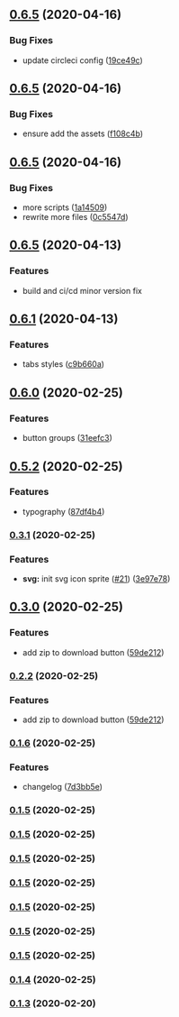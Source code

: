 ## [0.6.5](https://github.com/flocasts/flo-scss/compare/v0.6.5...v0.6.5) (2020-04-16)


### Bug Fixes

* update circleci config ([19ce49c](https://github.com/flocasts/flo-scss/commit/19ce49cac8f403b36d503f36239631db45384d02))

## [0.6.5](https://github.com/flocasts/flo-scss/compare/v0.6.5...v0.6.5) (2020-04-16)


### Bug Fixes

* ensure add the assets ([f108c4b](https://github.com/flocasts/flo-scss/commit/f108c4b325a318814d79bd7bb528f6f9f962a6e5))

## [0.6.5](https://github.com/flocasts/flo-scss/compare/v0.6.5...v0.6.5) (2020-04-16)


### Bug Fixes

* more scripts ([1a14509](https://github.com/flocasts/flo-scss/commit/1a145092d2a2cdece8e1306b8b6181fc80345d20))
* rewrite more files ([0c5547d](https://github.com/flocasts/flo-scss/commit/0c5547d5d97de29690ee7b05b6cc9f3473770d21))

## [0.6.5](https://github.com/flocasts/flo-scss/compare/v0.6.1...v0.6.5) (2020-04-13)

### Features

* build and ci/cd minor version fix

## [0.6.1](https://github.com/flocasts/flo-scss/compare/v0.6.0...v0.6.1) (2020-04-13)

### Features

* tabs styles ([c9b660a](https://github.com/flocasts/flo-scss/commit/3fd5cd5df28d79df57b8d280e05e8e723391fde3))

## [0.6.0](https://github.com/flocasts/flo-scss/compare/v0.5.2...v0.6.0) (2020-02-25)

### Features

* button groups ([31eefc3](https://github.com/flocasts/flo-scss/commit/31eefc36f19ca8cec7cd274110b5b92695219c8a))

## [0.5.2](https://github.com/flocasts/flo-scss/compare/v0.3.1...v0.5.2) (2020-02-25)


### Features

* typography ([87df4b4](hhttps://github.com/flocasts/flo-scss/commit/87df4b472aad7954b8b55a940f2b8c5bc202aefa))


### [0.3.1](https://github.com/flocasts/flo-scss/compare/v0.3.0...v0.3.1) (2020-02-25)


### Features

* **svg:** init svg icon sprite ([#21](https://github.com/flocasts/flo-scss/issues/21)) ([3e97e78](https://github.com/flocasts/flo-scss/commit/3e97e781d7fb46476d7fe6df2f4583d5b2460982))

## [0.3.0](https://github.com/flocasts/flo-scss/compare/v0.2.1...v0.3.0) (2020-02-25)


### Features

* add zip to download button ([59de212](https://github.com/flocasts/flo-scss/commit/59de21211f3e7f21932c60987be4fd16d25d63a0))

### [0.2.2](https://github.com/flocasts/flo-scss/compare/v0.2.1...v0.2.2) (2020-02-25)


### Features

* add zip to download button ([59de212](https://github.com/flocasts/flo-scss/commit/59de21211f3e7f21932c60987be4fd16d25d63a0))

### [0.1.6](https://github.com/flocasts/flo-scss/compare/v0.2.1...v0.1.6) (2020-02-25)


### Features

* changelog ([7d3bb5e](https://github.com/flocasts/flo-scss/commit/7d3bb5ee1561b6347af4e93490587946156b9d91))

### [0.1.5](https://github.com/flocasts/flo-scss/compare/v0.2.1...v0.1.5) (2020-02-25)

### [0.1.5](https://github.com/flocasts/flo-scss/compare/v0.2.1...v0.1.5) (2020-02-25)

### [0.1.5](https://github.com/flocasts/flo-scss/compare/v0.2.1...v0.1.5) (2020-02-25)

### [0.1.5](https://github.com/flocasts/flo-scss/compare/v0.2.1...v0.1.5) (2020-02-25)

### [0.1.5](https://github.com/flocasts/flo-scss/compare/v0.2.1...v0.1.5) (2020-02-25)

### [0.1.5](https://github.com/flocasts/flo-scss/compare/v0.2.1...v0.1.5) (2020-02-25)

### [0.1.5](https://github.com/flocasts/flo-scss/compare/v0.2.1...v0.1.5) (2020-02-25)

### [0.1.4](https://github.com/flocasts/flo-scss/compare/v0.2.1...v0.1.4) (2020-02-25)

### [0.1.3](https://github.com/flocasts/flo-scss/compare/v0.1.2...v0.1.3) (2020-02-20)
